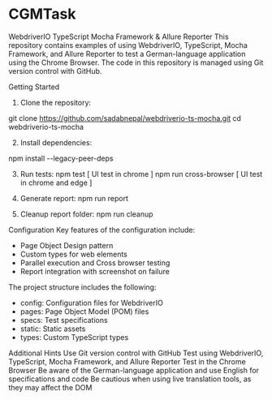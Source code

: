 # CGMTask
WebdriverIO TypeScript Mocha Framework & Allure Reporter
This repository contains examples of using WebdriverIO, TypeScript, Mocha Framework, and Allure Reporter to test a German-language application using the Chrome Browser. The code in this repository is managed using Git version control with GitHub.


Getting Started
1. Clone the repository:

git clone https://github.com/sadabnepal/webdriverio-ts-mocha.git
cd webdriverio-ts-mocha


2. Install dependencies:

npm install --legacy-peer-deps

3. Run tests:
npm test                [ UI test in chrome ]
npm run cross-browser   [ UI test in chrome and edge ]

4. Generate report:
npm run report

5. Cleanup report folder:
npm run cleanup

Configuration
Key features of the configuration include:

* Page Object Design pattern
* Custom types for web elements
* Parallel execution and Cross browser testing
* Report integration with screenshot on failure

The project structure includes the following:

* config: Configuration files for WebdriverIO
* pages: Page Object Model (POM) files
* specs: Test specifications
* static: Static assets
* types: Custom TypeScript types


Additional Hints
Use Git version control with GitHub
Test using WebdriverIO, TypeScript, Mocha Framework, and Allure Reporter
Test in the Chrome Browser
Be aware of the German-language application and use English for specifications and code
Be cautious when using live translation tools, as they may affect the DOM
